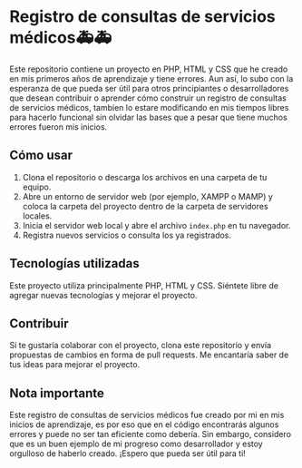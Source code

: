 # Registro de consultas de servicios médicos🚑🚑

Este repositorio contiene un proyecto en PHP, HTML y CSS que he creado en mis primeros años de aprendizaje y tiene errores. Aun así, lo subo con la esperanza de que pueda ser útil para otros principiantes o desarrolladores que desean contribuir o aprender cómo construir un registro de consultas de servicios médicos, tambien lo estare modificando en mis tiempos libres para hacerlo funcional sin olvidar las bases que a pesar que tiene muchos errores fueron mis inicios.

## Cómo usar

1. Clona el repositorio o descarga los archivos en una carpeta de tu equipo.
2. Abre un entorno de servidor web (por ejemplo, XAMPP o MAMP) y coloca la carpeta del proyecto dentro de la carpeta de servidores locales.
3. Inicia el servidor web local y abre el archivo `index.php` en tu navegador.
4. Registra nuevos servicios o consulta los ya registrados.

## Tecnologías utilizadas

Este proyecto utiliza principalmente PHP, HTML y CSS. Siéntete libre de agregar nuevas tecnologías y mejorar el proyecto.

## Contribuir

Si te gustaría colaborar con el proyecto, clona este repositorio y envía propuestas de cambios en forma de pull requests. Me encantaría saber de tus ideas para mejorar el proyecto.

## Nota importante

Este registro de consultas de servicios médicos fue creado por mi en mis inicios de aprendizaje, es por eso que en el código encontrarás algunos errores y puede no ser tan eficiente como debería. Sin embargo, considero que es un buen ejemplo de mi progreso como desarrollador y estoy orgulloso de haberlo creado. ¡Espero que pueda ser útil para ti!
